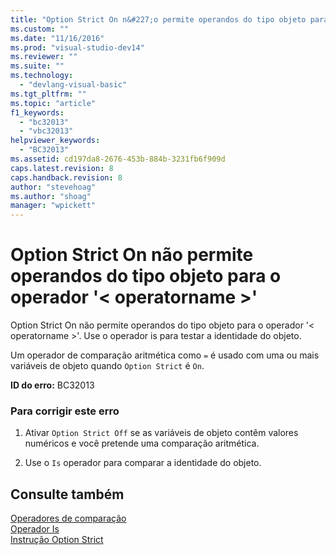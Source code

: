 ```yaml
---
title: "Option Strict On n&#227;o permite operandos do tipo objeto para o operador &#39;&lt; operatorname &gt;&#39; | Microsoft Docs"
ms.custom: ""
ms.date: "11/16/2016"
ms.prod: "visual-studio-dev14"
ms.reviewer: ""
ms.suite: ""
ms.technology: 
  - "devlang-visual-basic"
ms.tgt_pltfrm: ""
ms.topic: "article"
f1_keywords: 
  - "bc32013"
  - "vbc32013"
helpviewer_keywords: 
  - "BC32013"
ms.assetid: cd197da8-2676-453b-884b-3231fb6f909d
caps.latest.revision: 8
caps.handback.revision: 8
author: "stevehoag"
ms.author: "shoag"
manager: "wpickett"
---
```

# Option Strict On n&#227;o permite operandos do tipo objeto para o operador &#39;&lt; operatorname &gt;&#39;
Option Strict On não permite operandos do tipo objeto para o operador '\< operatorname \>'. Use o operador is para testar a identidade do objeto.  
  
 Um operador de comparação aritmética como `=` é usado com uma ou mais variáveis de objeto quando `Option Strict` é `On`.  
  
 **ID do erro:** BC32013  
  
### Para corrigir este erro  
  
1.  Ativar `Option Strict Off` se as variáveis de objeto contêm valores numéricos e você pretende uma comparação aritmética.  
  
2.  Use o `Is` operador para comparar a identidade do objeto.  
  
## Consulte também  
 [Operadores de comparação](../../visual-basic/language-reference/operators/comparison-operators.md)   
 [Operador Is](../../visual-basic/language-reference/operators/is-operator.md)   
 [Instrução Option Strict](../../visual-basic/language-reference/statements/option-strict-statement.md)